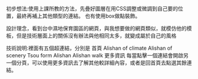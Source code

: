 初步想法:使用上課所教的方法，先疊好圖層在用CSS調整或微調到自己要的位置，最終再補上其他類型的連結。
	 也有使用box做點裝飾。

設計理念，看到台中濕地保育園區的網頁，與我想要做的網頁類似，就模仿他的模板，但是技術層面上的關係沒有辦法與他相同太多，就變成屬於自己的風格

技術說明:裡面有五個超連結，分別是 首頁	Alishan of climate 	Alishan of scenery 	Tsou form Alishan 	Alishan walk	更多資訊 
每當點擊一個連結會開啟另一個分頁，可以使用更多資訊去了解其他較詳細內容，或者是回首頁去點選其餘連結。
